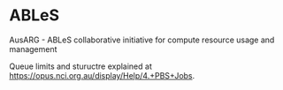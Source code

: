 # ABLeS
AusARG - ABLeS collaborative initiative for compute resource usage and management

Queue limits and stuructre explained at https://opus.nci.org.au/display/Help/4.+PBS+Jobs.
